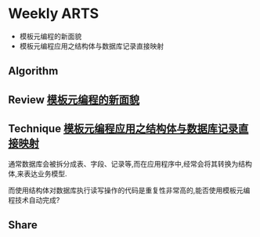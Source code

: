 # Weekly ARTS

- 模板元编程的新面貌
- 模板元编程应用之结构体与数据库记录直接映射

## Algorithm

## Review [模板元编程的新面貌](tmp.md)

## Technique [模板元编程应用之结构体与数据库记录直接映射](StructVSDBInterface.md)

通常数据库会被拆分成表、字段、记录等,而在应用程序中,经常会将其转换为结构体,来表达业务模型.

而使用结构体对数据库执行读写操作的代码是重复性非常高的,能否使用模板元编程技术自动完成?

## Share

